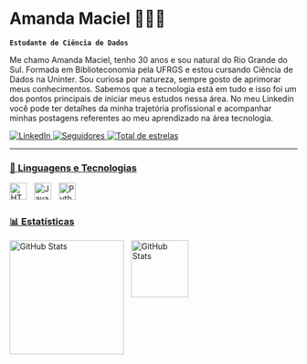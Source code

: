 
# Amanda Maciel 👩🏻‍🎓
**`Estudante de Ciência de Dados`**

Me chamo Amanda Maciel, tenho 30 anos e sou natural do Rio Grande do Sul. Formada em Biblioteconomia pela UFRGS e estou cursando Ciência de Dados na Uninter. Sou curiosa por natureza, sempre gosto de aprimorar meus conhecimentos. Sabemos que a tecnologia está em tudo e isso foi um dos pontos principais de iniciar meus estudos nessa área. No meu Linkedin você pode ter detalhes da minha trajetória profissional e acompanhar minhas postagens referentes ao meu aprendizado na área tecnologia. 

<p align="left">
    </a> 
    <a href="https://www.linkedin.com/in/amandamacielc/" target="_blank">
    <img 
        alt="LinkedIn" 
        title="LinkedIn" 
        src="https://img.shields.io/badge/-LinkedIn-0077B5?style=for-the-badge&logo=linkedin&logoColor=white"
    />
    </a>
    <a href="https://github.com/macielamandac?tab=followers">
        <img 
            alt="Seguidores" 
            title="Me siga no GitHub" 
            src="https://custom-icon-badges.demolab.com/github/followers/macielamandac?color=236ad3&labelColor=1155ba&style=for-the-badge&logo=github&label=Seguidores&logoColor=white"
        />
    </a>
    <a href="https://github.com/macielamandac?tab=repositories&sort=stargazers">
        <img 
            alt="Total de estrelas" 
            title="Total de estrelas GitHub" 
            src="https://custom-icon-badges.demolab.com/github/stars/macielamandac?color=55960c&style=for-the-badge&labelColor=488207&logo=star&label=estrelas"
        />
</p>

---

### 🤖 Linguagens e Tecnologias

<img 
    align="left" 
    alt="HTML"
    title="HTML" 
    width="30px" 
    style="padding-right: 10px;" 
    src="https://cdn.jsdelivr.net/gh/devicons/devicon@latest/icons/html5/html5-original.svg" 
/>
<img 
    align="left" 
    alt="JavaScript" 
    title="JavaScript"
    width="30px" 
    style="padding-right: 10px;" 
    src="https://cdn.jsdelivr.net/gh/devicons/devicon@latest/icons/javascript/javascript-original.svg" 
/>

<img 
    align="left" 
    alt="Python" 
    title="Python"
    width="30px" 
    style="padding-right: 10px;" 
    src="https://cdn.jsdelivr.net/gh/devicons/devicon@latest/icons/python/python-original.svg" 
/>

<br/>
<br/>

### 📊 Estatísticas

<p>
  <img 
    align="left" 
    alt="GitHub Stats" 
    height="200" 
    style="padding-right: 10px;" 
    src="https://github-readme-stats.vercel.app/api?username=macielamandac&show_icons=true&theme=tokyonight&include_all_commits=true&locale=pt-br" 
  />

<img 
      align="left" 
      alt="GitHub Stats" 
      height="100" 
      src="https://github-readme-stats.vercel.app/api/top-langs/?username=macielamandac&theme=tokyonight&layout=compact&custom_title=Tecnologias&langs_count=2" 
  />

</p>
